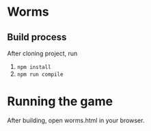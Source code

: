 # Worms

## Build process

After cloning project, run

1. `npm install`
1. `npm run compile`

# Running the game

After building, open worms.html in your browser.
